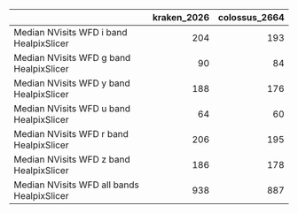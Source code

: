 |                                            |   kraken_2026 |   colossus_2664 |
|:-------------------------------------------|--------------:|----------------:|
| Median NVisits WFD i band HealpixSlicer    |           204 |             193 |
| Median NVisits WFD g band HealpixSlicer    |            90 |              84 |
| Median NVisits WFD y band HealpixSlicer    |           188 |             176 |
| Median NVisits WFD u band HealpixSlicer    |            64 |              60 |
| Median NVisits WFD r band HealpixSlicer    |           206 |             195 |
| Median NVisits WFD z band HealpixSlicer    |           186 |             178 |
| Median NVisits WFD all bands HealpixSlicer |           938 |             887 |
